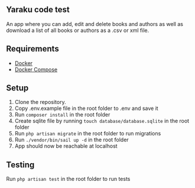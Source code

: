 ## Yaraku code test
An app where you can add, edit and delete books and authors as well as download a list of all books or authors as a .csv or xml file.

## Requirements
- [Docker](https://docs.docker.com/install)
- [Docker Compose](https://docs.docker.com/compose/install)

## Setup
1. Clone the repository.
1. Copy .env.example file in the root folder to .env and save it
1. Run `composer install` in the root folder
1. Create sqlite file by running `touch database/database.sqlite` in the root folder
1. Run `php artisan migrate` in the root folder to run migrations
1. Run `./vendor/bin/sail up -d` in the root folder
1. App should now be reachable at localhost

## Testing
Run `php artisan test` in the root folder to run tests